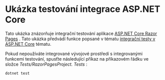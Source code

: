 # <a name="aspnet-core-integration-testing-sample"></a>Ukázka testování integrace ASP.NET Core

Tato ukázka znázorňuje integrační testování aplikace [ASP.NET Core Razor Pages](https://docs.microsoft.com/aspnet/core/mvc/razor-pages) . Tato ukázka předvádí funkce popsané v tématu [integrační testy v ASP.NET Core](https://docs.microsoft.com/aspnet/core/test/integration-tests) tématu.

Pokud nepoužíváte integrované vývojové prostředí s integrovanými funkcemi testování, spusťte následující příkaz na příkazovém řádku ve složce *Tests/RazorPagesProject. Tests* :

```console
dotnet test
```
